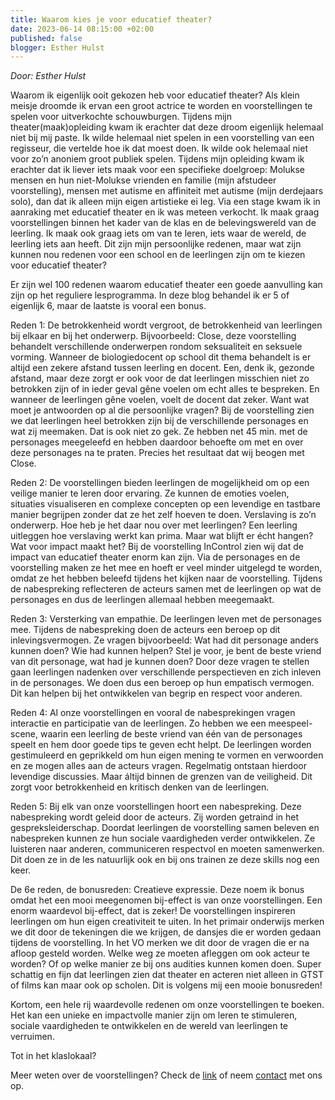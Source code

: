 ```yaml
---
title: Waarom kies je voor educatief theater?
date: 2023-06-14 08:15:00 +02:00
published: false
blogger: Esther Hulst
---
```


*Door: Esther Hulst*

Waarom ik eigenlijk ooit gekozen heb voor educatief theater? Als klein meisje droomde ik ervan een groot actrice te worden en voorstellingen te spelen voor uitverkochte schouwburgen. Tijdens mijn theater(maak)opleiding kwam ik erachter dat deze droom eigenlijk helemaal niet bij mij paste. Ik wilde helemaal niet spelen in een voorstelling van een regisseur, die vertelde hoe ik dat moest doen. Ik wilde ook helemaal niet voor zo’n anoniem groot publiek spelen. Tijdens mijn opleiding kwam ik erachter dat ik liever iets maak voor een specifieke doelgroep: Molukse mensen en hun niet-Molukse vrienden en familie (mijn afstudeer voorstelling), mensen met autisme en affiniteit met autisme (mijn derdejaars solo), dan dat ik alleen mijn eigen artistieke ei leg. Via een stage kwam ik in aanraking met educatief theater en ik was meteen verkocht. Ik maak graag voorstellingen binnen het kader van de klas en de belevingswereld van de leerling. Ik maak ook graag iets om van te leren, iets waar de wereld, de leerling iets aan heeft. Dit zijn mijn persoonlijke redenen, maar wat zijn kunnen nou redenen voor een school en de leerlingen zijn om te kiezen voor educatief theater?

Er zijn wel 100 redenen waarom educatief theater een goede aanvulling kan zijn op het reguliere lesprogramma. In deze blog behandel ik er 5 of eigenlijk 6, maar de laatste is vooral een bonus.

Reden 1: De betrokkenheid wordt vergroot, de betrokkenheid van leerlingen bij elkaar en bij het onderwerp. Bijvoorbeeld: Close, deze voorstelling behandelt verschillende onderwerpen rondom seksualiteit en seksuele vorming. Wanneer de biologiedocent op school dit thema behandelt is er altijd een zekere afstand tussen leerling en docent. Een, denk ik, gezonde afstand, maar deze zorgt er ook voor de dat leerlingen misschien niet zo betrokken zijn of in ieder geval gêne voelen om echt alles te bespreken. En wanneer de leerlingen gêne voelen, voelt de docent dat zeker. Want wat moet je antwoorden op al die persoonlijke vragen? Bij de voorstelling zien we dat leerlingen heel betrokken zijn bij de verschillende personages en wat zij meemaken. Dat is ook niet zo gek. Ze hebben net 45 min. met de personages meegeleefd en hebben daardoor behoefte om met en over deze personages na te praten. Precies het resultaat dat wij beogen met Close.

Reden 2: De voorstellingen bieden leerlingen de mogelijkheid om op een veilige manier te leren door ervaring. Ze kunnen de emoties voelen, situaties visualiseren en complexe concepten op een levendige en tastbare manier begrijpen zonder dat ze het zelf hoeven te doen. Verslaving is zo’n onderwerp. Hoe heb je het daar nou over met leerlingen? Een leerling uitleggen hoe verslaving werkt kan prima. Maar wat blijft er écht hangen? Wat voor impact maakt het? Bij de voorstelling InControl zien wij dat de impact van educatief theater enorm kan zijn. Via de personages en de voorstelling maken ze het mee en hoeft er veel minder uitgelegd te worden, omdat ze het hebben beleefd tijdens het kijken naar de voorstelling. Tijdens de nabespreking reflecteren de acteurs samen met de leerlingen op wat de personages en dus de leerlingen allemaal hebben meegemaakt.

Reden 3: Versterking van empathie. De leerlingen leven met de personages mee. Tijdens de nabespreking doen de acteurs een beroep op dit inlevingsvermogen. Ze vragen bijvoorbeeld: Wat had dit personage anders kunnen doen? Wie had kunnen helpen? Stel je voor, je bent de beste vriend van dit personage, wat had je kunnen doen? Door deze vragen te stellen gaan leerlingen nadenken over verschillende perspectieven en zich inleven in de personages. We doen dus een beroep op hun empatisch vermogen. Dit kan helpen bij het ontwikkelen van begrip en respect voor anderen.

Reden 4: Al onze voorstellingen en vooral de nabesprekingen vragen interactie en participatie van de leerlingen. Zo hebben we een meespeel-scene, waarin een leerling de beste vriend van één van de personages speelt en hem door goede tips te geven echt helpt. De leerlingen worden gestimuleerd en geprikkeld om hun eigen mening te vormen en verwoorden en ze mogen alles aan de acteurs vragen. Regelmatig ontstaan hierdoor levendige discussies. Maar áltijd binnen de grenzen van de veiligheid. Dit zorgt voor betrokkenheid en kritisch denken van de leerlingen.

Reden 5: Bij elk van onze voorstellingen hoort een nabespreking. Deze nabespreking wordt geleid door de acteurs. Zij worden getraind in het gespreksleiderschap. Doordat leerlingen de voorstelling samen beleven en nabespreken kunnen ze hun sociale vaardigheden verder ontwikkelen. Ze luisteren naar anderen, communiceren respectvol en moeten samenwerken. Dit doen ze in de les natuurlijk ook en bij ons trainen ze deze skills nog een keer.

De 6e reden, de bonusreden: Creatieve expressie. Deze noem ik bonus omdat het een mooi meegenomen bij-effect is van onze voorstellingen. Een enorm waardevol bij-effect, dat is zeker! De voorstellingen inspireren leerlingen om hun eigen creativiteit te uiten. In het primair onderwijs merken we dit door de tekeningen die we krijgen, de dansjes die er worden gedaan tijdens de voorstelling. In het VO merken we dit door de vragen die er na afloop gesteld worden. Welke weg ze moeten afleggen om ook acteur te worden? Of op welke manier ze bij ons audities kunnen komen doen. Super schattig en fijn dat leerlingen zien dat theater en acteren niet alleen in GTST of films kan maar ook op scholen. Dit is volgens mij een mooie bonusreden!

Kortom, een hele rij waardevolle redenen om onze voorstellingen te boeken. Het kan een unieke en impactvolle manier zijn om leren te stimuleren, sociale vaardigheden te ontwikkelen en de wereld van leerlingen te verruimen.

Tot in het klaslokaal? 

Meer weten over de voorstellingen? Check de [link](https://www.opde1sterij.nl/theatergroep-zwerm/) of neem [contact](https://www.opde1sterij.nl/contact/) met ons op.